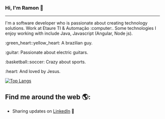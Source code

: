 ### Hi, I'm Ramon 👋
<hr>
<p>I'm a software developer who is passionate about creating technology solutions. Work at Etaure TI & Automação :computer:. Some technologies I enjoy working with include Java, Javascript (Angular, Node js).</p> 
<p>:green_heart::yellow_heart: A brazilian guy.</p>
<p>:guitar: Passionate about electric guitars. </p>
<p>:basketball::soccer: Crazy about sports.</p>  
<p>:heart: And loved by Jesus.</p>

[![Top Langs](https://github-readme-stats.vercel.app/api/top-langs/?username=ramonborges15&layout=compact&theme=merko)](https://github.com/ramonborges15/github-readme-stats)


## Find me around the web 🌎:
- Sharing updates on <a href="https://www.linkedin.com/in/ramonbsales/">LinkedIn</a> 💼
